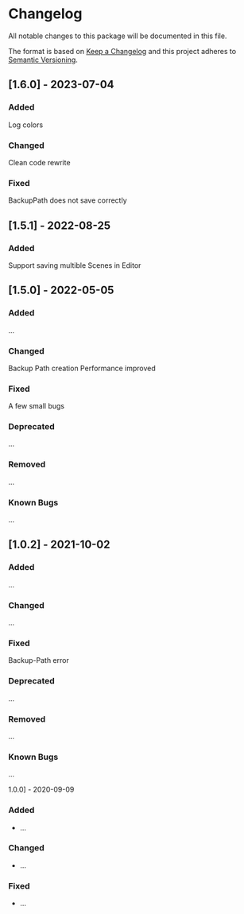 # Changelog
All notable changes to this package will be documented in this file.

The format is based on [Keep a Changelog](http://keepachangelog.com/en/1.0.0/)
and this project adheres to [Semantic Versioning](http://semver.org/spec/v2.0.0.html).

## [1.6.0] - 2023-07-04

### Added
Log colors

### Changed
Clean code rewrite

### Fixed
BackupPath does not save correctly

## [1.5.1] - 2022-08-25

### Added
Support saving multible Scenes in Editor

## [1.5.0] - 2022-05-05

### Added
...

### Changed
Backup Path creation
Performance improved

### Fixed
A few small bugs

### Deprecated
...

### Removed
...

### Known Bugs
...

## [1.0.2] - 2021-10-02

### Added
...

### Changed
...

### Fixed
Backup-Path error

### Deprecated
...

### Removed
...

### Known Bugs
...

1.0.0] - 2020-09-09

### Added
- ...

### Changed
- ...

### Fixed
- ...